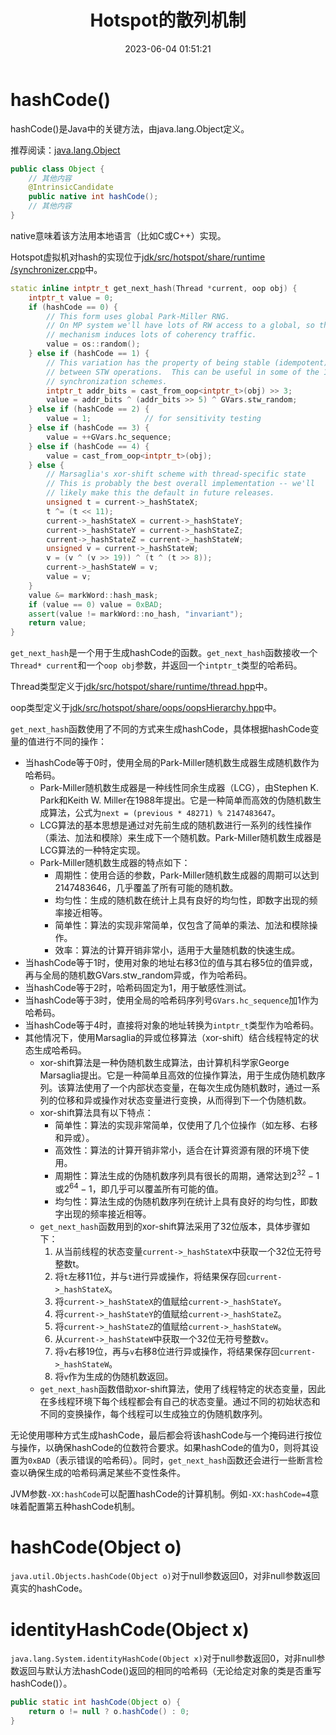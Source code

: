 ﻿---
title: Hotspot的散列机制
date: 2023-06-04 01:51:21
summary: 本文分享Hotspot虚拟机的散列机制（hashCode计算方法）。
tags:
- Java
- JVM
- Hotspot
categories:
- Java
---

# hashCode()

hashCode()是Java中的关键方法，由java.lang.Object定义。

推荐阅读：[java.lang.Object](https://blankspace.blog.csdn.net/article/details/104711521)

```java
public class Object {
    // 其他内容
    @IntrinsicCandidate
    public native int hashCode();
    // 其他内容
}
```

native意味着该方法用本地语言（比如C或C++）实现。

Hotspot虚拟机对hash的实现位于[jdk/src/hotspot/share/runtime
/synchronizer.cpp](https://github.com/openjdk/jdk/blob/8f1ce78907f2765ac59aef23f25201353355e046/src/hotspot/share/runtime/synchronizer.cpp#L853)中。

```cpp
static inline intptr_t get_next_hash(Thread *current, oop obj) {
    intptr_t value = 0;
    if (hashCode == 0) {
        // This form uses global Park-Miller RNG.
        // On MP system we'll have lots of RW access to a global, so the
        // mechanism induces lots of coherency traffic.
        value = os::random();
    } else if (hashCode == 1) {
        // This variation has the property of being stable (idempotent)
        // between STW operations.  This can be useful in some of the 1-0
        // synchronization schemes.
        intptr_t addr_bits = cast_from_oop<intptr_t>(obj) >> 3;
        value = addr_bits ^ (addr_bits >> 5) ^ GVars.stw_random;
    } else if (hashCode == 2) {
        value = 1;            // for sensitivity testing
    } else if (hashCode == 3) {
        value = ++GVars.hc_sequence;
    } else if (hashCode == 4) {
        value = cast_from_oop<intptr_t>(obj);
    } else {
        // Marsaglia's xor-shift scheme with thread-specific state
        // This is probably the best overall implementation -- we'll
        // likely make this the default in future releases.
        unsigned t = current->_hashStateX;
        t ^= (t << 11);
        current->_hashStateX = current->_hashStateY;
        current->_hashStateY = current->_hashStateZ;
        current->_hashStateZ = current->_hashStateW;
        unsigned v = current->_hashStateW;
        v = (v ^ (v >> 19)) ^ (t ^ (t >> 8));
        current->_hashStateW = v;
        value = v;
    }
    value &= markWord::hash_mask;
    if (value == 0) value = 0xBAD;
    assert(value != markWord::no_hash, "invariant");
    return value;
}
```

`get_next_hash`是一个用于生成hashCode的函数。`get_next_hash`函数接收一个`Thread* current`和一个`oop obj`参数，并返回一个`intptr_t`类型的哈希码。

Thread类型定义于[jdk/src/hotspot/share/runtime/thread.hpp](https://github.com/openjdk/jdk/blob/8f1ce78907f2765ac59aef23f25201353355e046/src/hotspot/share/runtime/thread.hpp)中。

oop类型定义于[jdk/src/hotspot/share/oops/oopsHierarchy.hpp](https://github.com/openjdk/jdk/blob/8f1ce78907f2765ac59aef23f25201353355e046/src/hotspot/share/oops/oopsHierarchy.hpp)中。

`get_next_hash`函数使用了不同的方式来生成hashCode，具体根据hashCode变量的值进行不同的操作：
- 当hashCode等于0时，使用全局的Park-Miller随机数生成器生成随机数作为哈希码。
    - Park-Miller随机数生成器是一种线性同余生成器（LCG），由Stephen K. Park和Keith W. Miller在1988年提出。它是一种简单而高效的伪随机数生成算法，公式为`next = (previous * 48271) % 2147483647`。
    - LCG算法的基本思想是通过对先前生成的随机数进行一系列的线性操作（乘法、加法和模除）来生成下一个随机数。Park-Miller随机数生成器是LCG算法的一种特定实现。
    - Park-Miller随机数生成器的特点如下：
        - 周期性：使用合适的参数，Park-Miller随机数生成器的周期可以达到2147483646，几乎覆盖了所有可能的随机数。
        - 均匀性：生成的随机数在统计上具有良好的均匀性，即数字出现的频率接近相等。
        - 简单性：算法的实现非常简单，仅包含了简单的乘法、加法和模除操作。
        - 效率：算法的计算开销非常小，适用于大量随机数的快速生成。
- 当hashCode等于1时，使用对象的地址右移3位的值与其右移5位的值异或，再与全局的随机数GVars.stw_random异或，作为哈希码。
- 当hashCode等于2时，哈希码固定为1，用于敏感性测试。
- 当hashCode等于3时，使用全局的哈希码序列号`GVars.hc_sequence`加1作为哈希码。
- 当hashCode等于4时，直接将对象的地址转换为`intptr_t`类型作为哈希码。
- 其他情况下，使用Marsaglia的异或位移算法（xor-shift）结合线程特定的状态生成哈希码。
    - xor-shift算法是一种伪随机数生成算法，由计算机科学家George Marsaglia提出。它是一种简单且高效的位操作算法，用于生成伪随机数序列。该算法使用了一个内部状态变量，在每次生成伪随机数时，通过一系列的位移和异或操作对状态变量进行变换，从而得到下一个伪随机数。
    - xor-shift算法具有以下特点：
        - 简单性：算法的实现非常简单，仅使用了几个位操作（如左移、右移和异或）。
        - 高效性：算法的计算开销非常小，适合在计算资源有限的环境下使用。
        - 周期性：算法生成的伪随机数序列具有很长的周期，通常达到$2^{32}-1$或$2^{64}-1$，即几乎可以覆盖所有可能的值。
        - 均匀性：算法生成的伪随机数序列在统计上具有良好的均匀性，即数字出现的频率接近相等。
    - `get_next_hash`函数用到的xor-shift算法采用了32位版本，具体步骤如下：
        1. 从当前线程的状态变量`current->_hashStateX`中获取一个32位无符号整数t。
        2. 将`t`左移11位，并与`t`进行异或操作，将结果保存回`current->_hashStateX`。
        3. 将`current->_hashStateX`的值赋给`current->_hashStateY`。
        4. 将`current->_hashStateY`的值赋给`current->_hashStateZ`。
        5. 将`current->_hashStateZ`的值赋给`current->_hashStateW`。
        6. 从`current->_hashStateW`中获取一个32位无符号整数`v`。
        7. 将`v`右移19位，再与`v`右移8位进行异或操作，将结果保存回`current->_hashStateW`。
        8. 将`v`作为生成的伪随机数返回。
    - `get_next_hash`函数借助xor-shift算法，使用了线程特定的状态变量，因此在多线程环境下每个线程都会有自己的状态变量。通过不同的初始状态和不同的变换操作，每个线程可以生成独立的伪随机数序列。

无论使用哪种方式生成hashCode，最后都会将该hashCode与一个掩码进行按位与操作，以确保hashCode的位数符合要求。如果hashCode的值为0，则将其设置为`0xBAD`（表示错误的哈希码）。同时，`get_next_hash`函数还会进行一些断言检查以确保生成的哈希码满足某些不变性条件。

JVM参数`-XX:hashCode`可以配置hashCode的计算机制。例如`-XX:hashCode=4`意味着配置第五种hashCode机制。

# hashCode(Object o)

`java.util.Objects.hashCode(Object o)`对于null参数返回0，对非null参数返回真实的hashCode。

# identityHashCode(Object x)

`java.lang.System.identityHashCode(Object x)`对于null参数返回0，对非null参数返回与默认方法hashCode()返回的相同的哈希码（无论给定对象的类是否重写hashCode()）。

```java
public static int hashCode(Object o) {
    return o != null ? o.hashCode() : 0;
}
```
